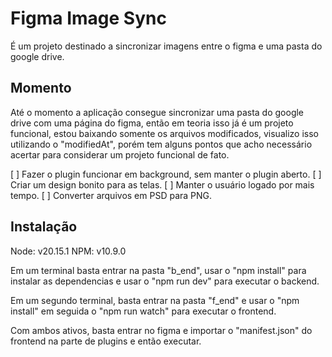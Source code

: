 # Figma Image Sync
 É um projeto destinado a sincronizar imagens entre o figma e uma pasta do google drive.

## Momento
 Até o momento a aplicação consegue sincronizar uma pasta do google drive com uma página do figma, então em teoria isso já é um projeto funcional, estou baixando somente os arquivos modificados, visualizo isso utilizando o "modifiedAt", porém tem alguns pontos que acho necessário acertar para considerar um projeto funcional de fato.

 [ ] Fazer o plugin funcionar em background, sem manter o plugin aberto.
 [ ] Criar um design bonito para as telas.
 [ ] Manter o usuário logado por mais tempo.
 [ ] Converter arquivos em PSD para PNG.

 ## Instalação

 Node: v20.15.1
 NPM: v10.9.0

 Em um terminal basta entrar na pasta "b_end", usar o "npm install" para instalar as dependencias e usar o "npm run dev" para executar o backend.

 Em um segundo terminal, basta entrar na pasta "f_end" e usar o "npm install" em seguida o "npm run watch" para executar o frontend.

 Com ambos ativos, basta entrar no figma e importar o "manifest.json" do frontend na parte de plugins e então executar.
 